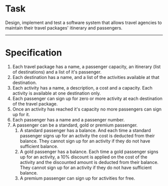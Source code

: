 # Task

Design, implement and test a software system that allows travel agencies to maintain their travel packages' itinerary and passengers.

---

# Specification

1. Each travel package has a name, a passenger capacity, an itinerary (list of destinations) and a list of it's passenger.
2. Each destination has a name, and a list of the activities available at that destination.
3. Each activity has a name, a description, a cost and a capacity. Each activity is available at one destination only. 
4. Each passenger can sign up for zero or more activity at each destination of the travel package.
5. Once an activity has reached it's capacity no more passengers can sign up for it.
6. Each passenger has a name and a passenger number. 
7. A passenger can be a standard, gold or premium passenger. 
    1. A standard passenger has a balance. And each time a standard passenger signs up for an activity the cost is deducted from their balance. They cannot sign up for an activity if they do not have sufficient balance.
    2. A gold passenger has a balance. Each time a gold passenger signs up for an activity, a 10% discount is applied on the cost of the activity and the discounted amount is deducted from their balance. They cannot sign up for an activity if they do not have sufficient balance.
    3. A premium passenger can sign up for activities for free.
